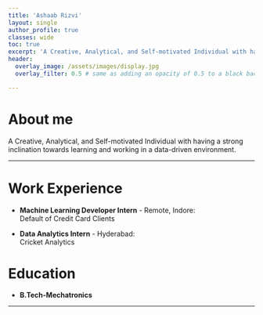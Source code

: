 ```yaml
---
title: 'Ashaab Rizvi'
layout: single
author_profile: true
classes: wide
toc: true
excerpt: 'A Creative, Analytical, and Self-motivated Individual with having a strong inclination towards learning and working in a data-driven environment.'
header:
  overlay_image: /assets/images/display.jpg
  overlay_filter: 0.5 # same as adding an opacity of 0.5 to a black background

---
```


# About me

A Creative, Analytical, and Self-motivated Individual with having a strong inclination towards learning and working in a data-driven environment. 

---

# Work Experience

- **Machine Learning Developer Intern** - Remote, Indore:  
  Default of Credit Card Clients

- **Data Analytics Intern** - Hyderabad:  
  Cricket Analytics


# Education

- **B.Tech-Mechatronics**


---
